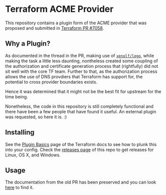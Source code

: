 Terraform ACME Provider
========================

This repository contains a plugin form of the ACME provider that was proposed
and submitted in [Terraform PR #7058][1].

## Why a Plugin?

As documented in the thread in the PR, making use of [`xenolf/lego`][2], while
making the task a little less daunting, nontheless created some coupling of the
authorization and certificate generation process that (rightfully) did not sit
well with the core TF team. Further to that, as the authorization process allows
the use of DNS provdiers that Terraform has support for, the potential to cross
provider boundaries exists.

Hence it was determined that it might not be the best fit for upstream for the
time being.

Nonetheless, the code in this repository is still completely functional and
there have been a few people that have found it useful. An external plugin was
requested, so here it is. :)

## Installing

See the [Plugin Basics][3] page of the Terraform docs to see how to plunk this
into your config. Check the [releases page][4] of this repo to get releases for
Linux, OS X, and Windows.

## Usage

The documentation from the old PR has been preserved and you can look [here][5]
to find it.

[1]: https://github.com/hashicorp/terraform/pull/7058
[2]: https://github.com/xenolf/lego
[3]: https://www.terraform.io/docs/plugins/basics.html
[4]: https://github.com/paybyphone/terraform-provider-acme/releases
[5]: website/source/docs/providers/acme
